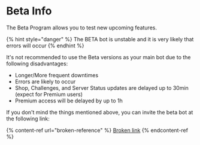 # Beta Info

The Beta Program allows you to test new upcoming features.

{% hint style="danger" %}
The BETA bot is unstable and it is very likely that errors will occur
{% endhint %}

It's not recommended to use the Beta versions as your main bot due to the following disadvantages:

* Longer/More frequent downtimes
* Errors are likely to occur
* Shop, Challenges, and Server Status updates are delayed up to 30min (expect for Premium users)
* Premium access will be delayed by up to 1h

If you don't mind the things mentioned above, you can invite the beta bot at the following link:

{% content-ref url="broken-reference" %}
[Broken link](broken-reference)
{% endcontent-ref %}
